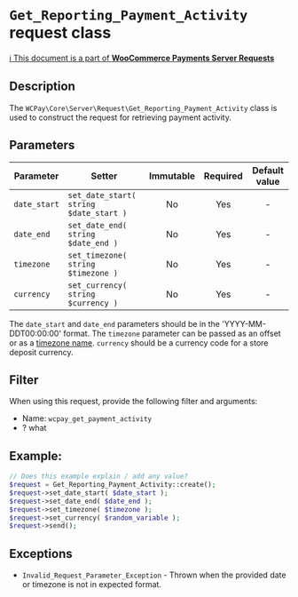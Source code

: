 # `Get_Reporting_Payment_Activity` request class

[ℹ️ This document is a part of __WooCommerce Payments Server Requests__](../README.md)

## Description

The `WCPay\Core\Server\Request\Get_Reporting_Payment_Activity` class is used to construct the request for retrieving payment activity.

## Parameters

| Parameter   | Setter                                    | Immutable | Required | Default value |
|-------------|-------------------------------------------|:---------:|:--------:|:-------------:|
| `date_start`| `set_date_start( string $date_start )`    |    No     |    Yes   |       -       |
| `date_end`  | `set_date_end( string $date_end )`        |    No     |    Yes   |       -       |
| `timezone`  | `set_timezone( string $timezone )`        |    No     |    Yes   |       -       |
| `currency`  | `set_currency( string $currency )`        |    No     |    Yes   |       -       |

The `date_start` and `date_end` parameters should be in the 'YYYY-MM-DDT00:00:00' format.
The `timezone` parameter can be passed as an offset or as a [timezone name](https://www.php.net/manual/en/timezones.php).
`currency` should be a currency code for a store deposit currency.

## Filter

When using this request, provide the following filter and arguments:

- Name: `wcpay_get_payment_activity`
- ? what

## Example:

```php
// Does this example explain / add any value?
$request = Get_Reporting_Payment_Activity::create();
$request->set_date_start( $date_start );
$request->set_date_end( $date_end );
$request->set_timezone( $timezone );
$request->set_currency( $random_variable );
$request->send();
```

## Exceptions

- `Invalid_Request_Parameter_Exception` - Thrown when the provided date or timezone is not in expected format.

